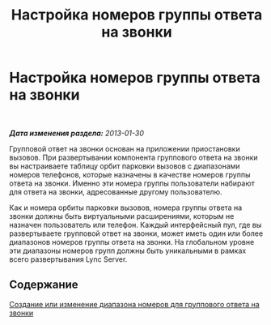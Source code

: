 ﻿---
title: Настройка номеров группы ответа на звонки
TOCTitle: Настройка номеров группы ответа на звонки
ms:assetid: 5cc67f0b-d70d-446a-8db1-befda8671121
ms:mtpsurl: https://technet.microsoft.com/ru-ru/library/JJ945631(v=OCS.15)
ms:contentKeyID: 52058238
ms.date: 05/19/2016
mtps_version: v=OCS.15
ms.translationtype: HT
---

# Настройка номеров группы ответа на звонки

 

_**Дата изменения раздела:** 2013-01-30_

Групповой ответ на звонки основан на приложении приостановки вызовов. При развертывании компонента группового ответа на звонки вы настраиваете таблицу орбит парковки вызовов с диапазонами номеров телефонов, которые назначены в качестве номеров группы ответа на звонки. Именно эти номера группы пользователи набирают для ответа на звонки, адресованные другому пользователю.

Как и номера орбиты парковки вызовов, номера группы ответа на звонки должны быть виртуальными расширениями, которым не назначен пользователь или телефон. Каждый интерфейсный пул, где вы развертываете групповой ответ на звонки, может иметь один или более диапазонов номеров группы ответа на звонки. На глобальном уровне эти диапазоны номеров групп должны быть уникальными в рамках всего развертывания Lync Server.

## Содержание

[Создание или изменение диапазона номеров для группового ответа на звонки](lync-server-2013-create-or-modify-a-group-call-pickup-number-range.md)

